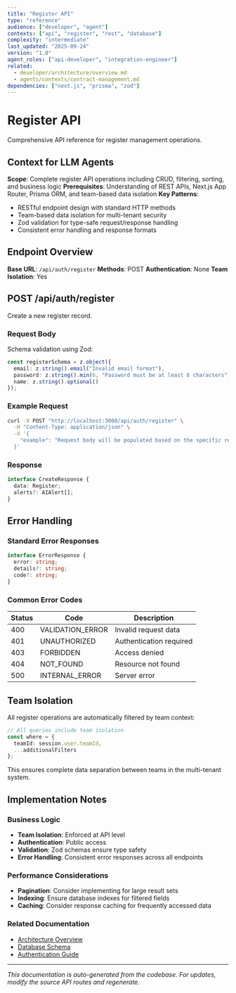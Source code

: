 ```yaml
---
title: "Register API"
type: "reference"
audience: ["developer", "agent"]
contexts: ["api", "register", "rest", "database"]
complexity: "intermediate"
last_updated: "2025-09-24"
version: "1.0"
agent_roles: ["api-developer", "integration-engineer"]
related:
  - developer/architecture/overview.md
  - agents/contexts/contract-management.md
dependencies: ["next.js", "prisma", "zod"]
---
```


# Register API

Comprehensive API reference for register management operations.

## Context for LLM Agents

**Scope**: Complete register API operations including CRUD, filtering, sorting, and business logic
**Prerequisites**: Understanding of REST APIs, Next.js App Router, Prisma ORM, and team-based data isolation
**Key Patterns**:
- RESTful endpoint design with standard HTTP methods
- Team-based data isolation for multi-tenant security
- Zod validation for type-safe request/response handling
- Consistent error handling and response formats


## Endpoint Overview

**Base URL**: `/api/auth/register`
**Methods**: POST
**Authentication**: None
**Team Isolation**: Yes




## POST /api/auth/register

Create a new register record.

### Request Body


Schema validation using Zod:

```typescript
const registerSchema = z.object({
  email: z.string().email("Invalid email format"),
  password: z.string().min(6, "Password must be at least 6 characters"),
  name: z.string().optional()
});
```


### Example Request

```bash
curl -X POST "http://localhost:3000/api/auth/register" \
  -H "Content-Type: application/json" \
  -d '{
    "example": "Request body will be populated based on the specific register schema"
  }'
```

### Response

```typescript
interface CreateResponse {
  data: Register;
  alerts?: AIAlert[];
}
```






## Error Handling

### Standard Error Responses

```typescript
interface ErrorResponse {
  error: string;
  details?: string;
  code?: string;
}
```

### Common Error Codes

| Status | Code | Description |
|--------|------|-------------|
| 400 | VALIDATION_ERROR | Invalid request data |
| 401 | UNAUTHORIZED | Authentication required |
| 403 | FORBIDDEN | Access denied |
| 404 | NOT_FOUND | Resource not found |
| 500 | INTERNAL_ERROR | Server error |


## Team Isolation

All register operations are automatically filtered by team context:

```typescript
// All queries include team isolation
const where = {
  teamId: session.user.teamId,
  ...additionalFilters
};
```

This ensures complete data separation between teams in the multi-tenant system.


## Implementation Notes

### Business Logic
- **Team Isolation**: Enforced at API level
- **Authentication**: Public access
- **Validation**: Zod schemas ensure type safety
- **Error Handling**: Consistent error responses across all endpoints

### Performance Considerations
- **Pagination**: Consider implementing for large result sets
- **Indexing**: Ensure database indexes for filtered fields
- **Caching**: Consider response caching for frequently accessed data

### Related Documentation
- [Architecture Overview](../../developer/architecture/overview.md)
- [Database Schema](../../developer/architecture/database.md)
- [Authentication Guide](../../developer/authentication.md)

---

*This documentation is auto-generated from the codebase. For updates, modify the source API routes and regenerate.*